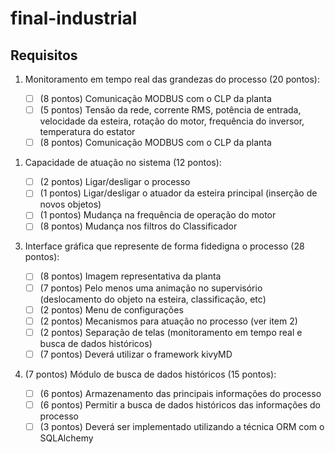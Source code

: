 # final-industrial

## Requisitos

1. Monitoramento em tempo real das grandezas do processo (20
pontos):

   - [ ] (8 pontos) Comunicação MODBUS com o CLP da planta
   - [ ] (5 pontos) Tensão da rede, corrente RMS, potência de entrada, velocidade
     da esteira, rotação do motor, frequência do inversor, temperatura do estator
   - [ ] (8 pontos) Comunicação MODBUS com o CLP da planta
<!--  -->
1. Capacidade de atuação no sistema (12 pontos):

   - [ ] (2 pontos) Ligar/desligar o processo
   - [ ] (1 pontos) Ligar/desligar o atuador da esteira principal (inserção de novos objetos)
   - [ ] (1 pontos) Mudança na frequência de operação do motor
   - [ ] (8 pontos) Mudança nos filtros do Classificador
<!--  -->
3. Interface gráfica que represente de forma fidedigna o processo (28 pontos):

   - [ ] (8 pontos) Imagem representativa da planta
   - [ ] (7 pontos) Pelo menos uma animação no supervisório (deslocamento do objeto
     na esteira, classificação, etc)
   - [ ] (2 pontos) Menu de configurações
   - [ ] (2 pontos) Mecanismos para atuação no processo (ver item 2)
   - [ ] (2 pontos) Separação de telas (monitoramento em tempo real e busca de dados históricos)
   - [ ] (7 pontos) Deverá utilizar o framework kivyMD
<!--  -->
4. (7 pontos) Módulo de busca de dados históricos (15 pontos):

   - [ ] (6 pontos) Armazenamento das principais informações do processo
   - [ ] (6 pontos) Permitir a busca de dados históricos das informações do processo
   - [ ] (3 pontos) Deverá ser implementado utilizando a técnica ORM com o SQLAlchemy